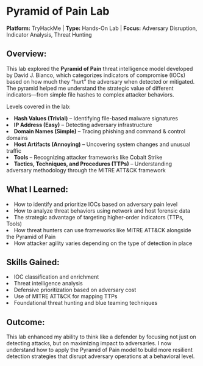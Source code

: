 # Pyramid of Pain Lab
<b>Platform:</b> TryHackMe | <b>Type:</b> Hands-On Lab | <b>Focus:</b> Adversary Disruption, Indicator Analysis, Threat Hunting
<h2>Overview:</h2>
This lab explored the <b>Pyramid of Pain</b> threat intelligence model developed by David J. Bianco, which categorizes indicators of compromise (IOCs) based on how much they “hurt” the adversary when detected or mitigated. The pyramid helped me understand the strategic value of different indicators—from simple file hashes to complex attacker behaviors.

Levels covered in the lab:

<li><b>Hash Values (Trivial)</b> – Identifying file-based malware signatures</li>
<li><b>IP Address (Easy)</b> – Detecting adversary infrastructure</li>
<li><b>Domain Names (Simple)</b> – Tracing phishing and command & control domains</li>
<li><b>Host Artifacts (Annoying)</b> – Uncovering system changes and unusual traffic</li>
<li><b>Tools</b> – Recognizing attacker frameworks like Cobalt Strike</li>
<li><b>Tactics, Techniques, and Procedures (TTPs)</b> – Understanding adversary methodology through the MITRE ATT&CK framework</li>

<h2>What I Learned:</h2>
<li>How to identify and prioritize IOCs based on adversary pain level</li>
<li>How to analyze threat behaviors using network and host forensic data</li>
<li>The strategic advantage of targeting higher-order indicators (TTPs, Tools)</li>
<li>How threat hunters can use frameworks like MITRE ATT&CK alongside the Pyramid of Pain</li>
<li>How attacker agility varies depending on the type of detection in place</li>

<h2>Skills Gained:</h2>
<li>IOC classification and enrichment</li>
<li>Threat intelligence analysis</li>
<li>Defensive prioritization based on adversary cost</li>
<li>Use of MITRE ATT&CK for mapping TTPs</li>
<li>Foundational threat hunting and blue teaming techniques</li>

<h2>Outcome:</h2>
This lab enhanced my ability to think like a defender by focusing not just on detecting attacks, but on maximizing impact to adversaries. I now understand how to apply the Pyramid of Pain model to build more resilient detection strategies that disrupt adversary operations at a behavioral level.
